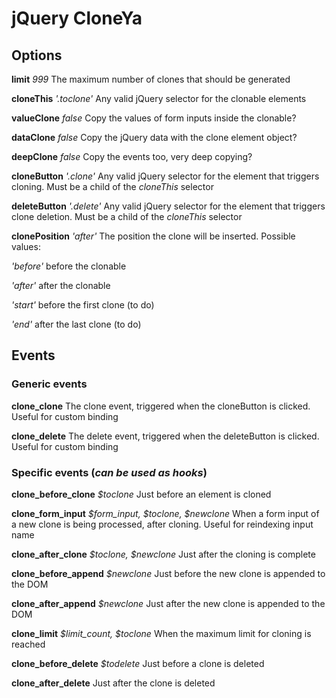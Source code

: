 # jQuery CloneYa

## Options

**limit**
*999*
The maximum number of clones that should be generated

**cloneThis**
*'.toclone'*
Any valid jQuery selector for the clonable elements

**valueClone**
*false*
Copy the values of form inputs inside the clonable?

**dataClone**
*false*
Copy the jQuery data with the clone element object?

**deepClone**
*false*
Copy the events too, very deep copying?

**cloneButton**
*'.clone'*
Any valid jQuery selector for the element that triggers cloning. Must be a child of the *cloneThis* selector

**deleteButton**
*'.delete'*
Any valid jQuery selector for the element that triggers clone deletion. Must be a child of the *cloneThis* selector

**clonePosition**
*'after'*
The position the clone will be inserted.
Possible values:

*'before'*
before the clonable

*'after'*
after the clonable

*'start'*
before the first clone (to do)

*'end'*
after the last clone (to do)


## Events

### Generic events

**clone_clone**
The clone event, triggered when the cloneButton is clicked. Useful for custom binding

**clone_delete**
The delete event, triggered when the deleteButton is clicked. Useful for custom binding


### Specific events (*can be used as hooks*)

**clone_before_clone**
*$toclone*
Just before an element is cloned

**clone_form_input**
*$form_input, $toclone, $newclone*
When a form input of a new clone is being processed, after cloning. Useful for reindexing input name

**clone_after_clone**
*$toclone, $newclone*
Just after the cloning is complete

**clone_before_append**
*$newclone*
Just before the new clone is appended to the DOM

**clone_after_append**
*$newclone*
Just after the new clone is appended to the DOM

**clone_limit**
*$limit_count, $toclone*
When the maximum limit for cloning is reached

**clone_before_delete**
*$todelete*
Just before a clone is deleted

**clone_after_delete**
Just after the clone is deleted
